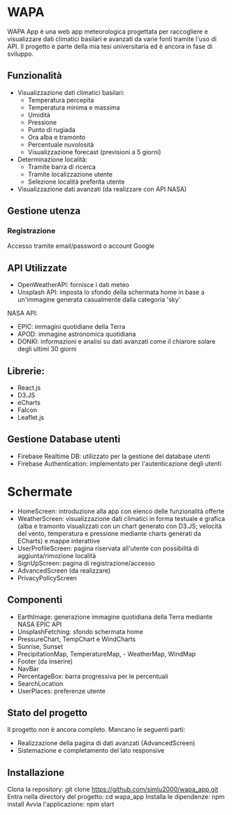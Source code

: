 # WAPA

WAPA App è una web app meteorologica progettata per raccogliere e visualizzare dati climatici basilari e avanzati da varie fonti tramite l'uso di API. Il progetto è parte della mia tesi universitaria ed è ancora in fase di sviluppo.


## Funzionalità

 - Visualizzazione dati climatici basilari:
	 - Temperatura percepita
	 - Temperatura minima e massima
	 - Umidità
	 - Pressione
	 - Punto di rugiada
	 - Ora alba e tramonto
	 - Percentuale nuvolosità
	 - Visualizzazione forecast (previsioni a 5 			giorni)
 - Determinazione località:
	 - Tramite barra di ricerca
	 - Tramite localizzazione utente
	 - Selezione località preferita utente
 - Visualizzazione dati avanzati (da realizzare con API NASA)

## Gestione utenza

### Registrazione

Accesso tramite email/password o account Google

## API Utilizzate
- OpenWeatherAPI: fornisce i dati meteo
- Unsplash API: imposta lo sfondo della schermata home in base a un'immagine generata casualmente dalla categoria 'sky'

NASA API:
- EPIC: immagini quotidiane della Terra
- APOD: immagine astronomica quotidiana
- DONKI: informazioni e analisi su dati avanzati come il chiarore solare degli ultimi 30 giorni

## Librerie:
-  React.js
- D3.JS
- eCharts
- FaIcon
- Leaflet.js

## Gestione Database utenti

- Firebase Realtime DB: utilizzato per la gestione del database utenti
- Firebase Authentication: implementato per l'autenticazione degli utenti

# Schermate
- HomeScreen: introduzione alla app con elenco delle funzionalità offerte
- WeatherScreen: visualizzazione dati climatici in forma testuale e grafica (alba e tramonto visualizzati con un chart generato con D3.JS; velocità del vento, temperatura e pressione mediante charts generati da ECharts) e mappe interattive
- UserProfileScreen: pagina riservata all'utente con possibilità di aggiunta/rimozione località
- SignUpScreen: pagina di registrazione/accesso
- AdvancedScreen (da realizzare)
- PrivacyPolicyScreen

## Componenti

- EarthImage: generazione immagine quotidiana della Terra mediante NASA EPIC API
- UnsplashFetching: sfondo schermata home
- PressureChart, TempChart e WindCharts
- Sunrise, Sunset
- PrecipitationMap, TemperatureMap, - WeatherMap, WindMap
- Footer (da inserire)
- NavBar
- PercentageBox: barra progressiva per le percentuali
- SearchLocation
- UserPlaces: preferenze utente

## Stato del progetto
Il progetto non è ancora completo. Mancano le seguenti parti:

- Realizzazione della pagina di dati avanzati (AdvancedScreen)
- Sistemazione e completamento del lato responsive


## Installazione


Clona la repository: git clone https://github.com/simlu2000/wapa_app.git
Entra nella directory del progetto: cd wapa_app
Installa le dipendenze: npm install
Avvia l'applicazione: npm start

